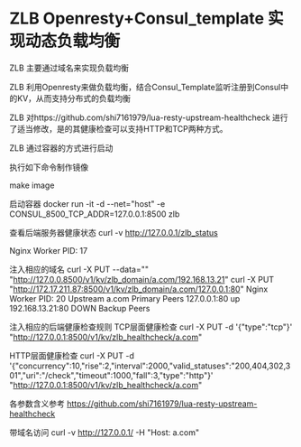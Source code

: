 # ZLB Openresty+Consul_template 实现动态负载均衡

ZLB 主要通过域名来实现负载均衡

ZLB 利用Openresty来做负载均衡，结合Consul_Template监听注册到Consul中的KV，从而支持分布式的负载均衡

ZLB 对https://github.com/shi7161979/lua-resty-upstream-healthcheck 进行了适当修改，是的其健康检查可以支持HTTP和TCP两种方式。

ZLB 通过容器的方式进行启动

执行如下命令制作镜像 

make image

启动容器
docker run -it -d --net="host" -e CONSUL_8500_TCP_ADDR=127.0.0.1:8500  zlb

查看后端服务器健康状态
curl -v http://127.0.0.1/zlb_status

Nginx Worker PID: 17

注入相应的域名
curl -X PUT --data="" "http://127.0.0.8500/v1/kv/zlb_domain/a.com/192.168.13.21"
curl -X PUT "http://172.17.211.87:8500/v1/kv/zlb_domain/a.com/127.0.0.1:80"
Nginx Worker PID: 20
Upstream a.com
    Primary Peers
        127.0.0.1:80 up 
        192.168.13.21:80 DOWN
    Backup Peers

注入相应的后端健康检查规则
TCP层面健康检查
curl -X PUT -d '{"type":"tcp"}' "http://127.0.0.1:8500/v1/kv/zlb_healthcheck/a.com"

HTTP层面健康检查
curl -X PUT -d '{"concurrency":10,"rise":2,"interval":2000,"valid_statuses":"200,404,302,301","uri":"/check","timeout":1000,"fall":3,"type":"http"}' "http://127.0.0.1:8500/v1/kv/zlb_healthcheck/a.com"

各参数含义参考 https://github.com/shi7161979/lua-resty-upstream-healthcheck

带域名访问
curl -v http://127.0.0.1/ -H "Host: a.com"
